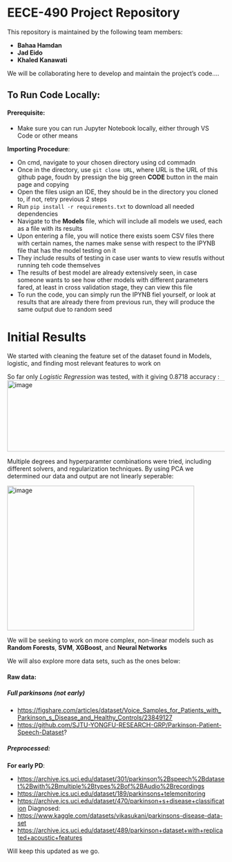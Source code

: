 # EECE-490 Project Repository  

This repository is maintained by the following team members:  

- **Bahaa Hamdan**  
- **Jad Eido**  
- **Khaled Kanawati**  

We will be collaborating here to develop and maintain the project’s code....


## To Run Code Locally:
#### Prerequisite:
- Make sure you can run Jupyter Notebook locally, either through VS Code or other means

**Importing Procedure**:
- On cmd, navigate to your chosen directory using cd commadn
- Once in the directory, use `git clone URL`, where URL is the URL of this github page, foudn by pressign the big green **CODE** button in the main page and copying
- Open the files usign an IDE, they should be in the directory you cloned to, if not, retry previous 2 steps
- Run `pip install -r requirements.txt` to download all needed dependencies
- Navigate to the **Models** file, which will include all models we used, each as a file with its results
- Upon entering a file, you will notice there exists soem CSV files there with certain names, the names make sense with respect to the IPYNB file that has the model testing on it
- They include results of testing in case user wants to view resutls without running teh code themselves
- The results of best model are already extensively seen, in case someone wants to see how other models with different parameters fared, at least in cross validation stage, they can view this file
- To run the code, you can simply run the IPYNB fiel yourself, or look at results that are already there from previous run, they will produce the same output due to random seed

# Initial Results
We started with cleaning the feature set of the dataset found in Models, logistic, and finding most relevant features to work on

So far only *Logistic Regression* was tested, with it giving 0.8718 accuracy :
<img width="506" height="165" alt="image" src="https://github.com/user-attachments/assets/54e37e89-c6a5-415b-ac59-b53a712c507f" />

Multiple degrees and hyperparamter combinations were tried, including different solvers, and regularization techniques.
By using PCA we determined our data and output are not linearly seperable:


<img width="433" height="335" alt="image" src="https://github.com/user-attachments/assets/37d7c34e-1f11-433e-a3f5-59e060e24b81" />









We will be seeking to work on more complex, non-linear models such as **Random Forests**, **SVM**, **XGBoost**, and **Neural Networks**

We will also explore more data sets, such as the ones below:
#### Raw data:
##### Full parkinsons (not early)
- https://figshare.com/articles/dataset/Voice_Samples_for_Patients_with_Parkinson_s_Disease_and_Healthy_Controls/23849127
- https://github.com/SJTU-YONGFU-RESEARCH-GRP/Parkinson-Patient-Speech-Dataset?

##### Preprocessed:
**For early PD**:
- https://archive.ics.uci.edu/dataset/301/parkinson%2Bspeech%2Bdataset%2Bwith%2Bmultiple%2Btypes%2Bof%2BAudio%2Brecordings 
- https://archive.ics.uci.edu/dataset/189/parkinsons+telemonitoring
- https://archive.ics.uci.edu/dataset/470/parkinson+s+disease+classification
Diagnosed: 
- https://www.kaggle.com/datasets/vikasukani/parkinsons-disease-data-set
- https://archive.ics.uci.edu/dataset/489/parkinson+dataset+with+replicated+acoustic+features


Will keep this updated as we go.

